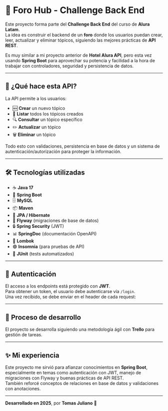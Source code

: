 # 📌 Foro Hub - Challenge Back End

Este proyecto forma parte del **Challenge Back End** del curso de **Alura Latam**.  
La idea es construir el backend de un **foro** donde los usuarios puedan crear, leer, actualizar y eliminar tópicos, siguiendo las mejores prácticas de **API REST**.

Es muy similar a mi proyecto anterior de **Hotel Alura API**, pero esta vez usando **Spring Boot** para aprovechar su potencia y facilidad a la hora de trabajar con controladores, seguridad y persistencia de datos.

---

## 🚀 ¿Qué hace esta API?

La API permite a los usuarios:

- 🆕 **Crear** un nuevo tópico
- 📜 **Listar** todos los tópicos creados
- 🔍 **Consultar** un tópico específico
- ✏️ **Actualizar** un tópico
- 🗑️ **Eliminar** un tópico

Todo esto con validaciones, persistencia en base de datos y un sistema de autenticación/autorización para proteger la información.

---

## 🛠️ Tecnologías utilizadas

- ☕ **Java 17**
- 🌱 **Spring Boot**
- 🗄️ **MySQL**
- 📦 **Maven**
- 🧩 **JPA / Hibernate**
- 🐬 **Flyway** (migraciones de base de datos)
- 🔒 **Spring Security** (JWT)
- 📊 **SpringDoc** (documentación OpenAPI)
- 📌 **Lombok**
- 🟣 **Insomnia** (para pruebas de API)
- 🧪 **JUnit** (tests automatizados)

---

## 🔑 Autenticación

El acceso a los endpoints está protegido con **JWT**.  
Para obtener un token, el usuario debe autenticarse vía `/login`.  
Una vez recibido, se debe enviar en el header de cada request: 

---

## 📌 Proceso de desarrollo

El proyecto se desarrolla siguiendo una metodología ágil con **Trello** para gestión de tareas.

---

## ✨ Mi experiencia

Este proyecto me sirvió para afianzar conocimientos en **Spring Boot**, especialmente en temas como autenticación con JWT, manejo de migraciones con Flyway y buenas prácticas de API REST.  
También reforcé conceptos de relaciones en base de datos y validaciones con anotaciones.

---

**Desarrollado en 2025**, por **Tomas Juliano** 🦦
